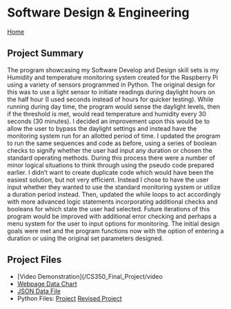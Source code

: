 # Software Design & Engineering

[Home](/index.md)

## Project Summary
The program showcasing my Software Develop and Design skill sets is my Humidity and temperature monitoring system created for the Raspberry Pi using a variety of sensors programmed in Python.  The original design for this was to use a light sensor to initiate readings during daylight hours on the half hour (I used seconds instead of hours for quicker testing).   While running during day time, the program would sense the daylight levels, then if the threshold is met, would read temperature and humidity every 30 seconds (30 minutes).
I decided an improvement upon this would be to allow the user to bypass the daylight settings and instead have the monitoring system run for an allotted period of time.  I updated the program to run the same sequences and code as before, using a series of boolean checks to signify whether the user had input any duration or chosen the standard operating methods.
	During this process there were a number of minor logical situations to think through using the pseudo code prepared earlier.  I didn’t want to create duplicate code which would have been the easiest solution, but not very efficient.  Instead I chose to have the user input whether they wanted to use the standard monitoring system or utilize a duration period instead.  Then, updated the while loops to act accordingly with more advanced logic statements incorporating additional checks and booleans for which state the user had selected.
	Future iterations of this program would be improved with additional error checking and perhaps a menu system for the user to input options for monitoring.  The initial design goals were met and the program functions now with the option of entering a duration or using the original set parameters designed.

## Project Files
- [Video Demonstration](/CS350_Final_Project/video
- [Webpage Data Chart](/CS350_Final_Project/CS350_Final_Project.html)
- [JSON Data File](/CS350_Final_Project/station.json)
- Python Files: [Project](/CS350_Final_Project/CS350_Final_Project.py) [Revised Project](/CS350_Final_Project/CS350_Final_Project_Revised.py)
